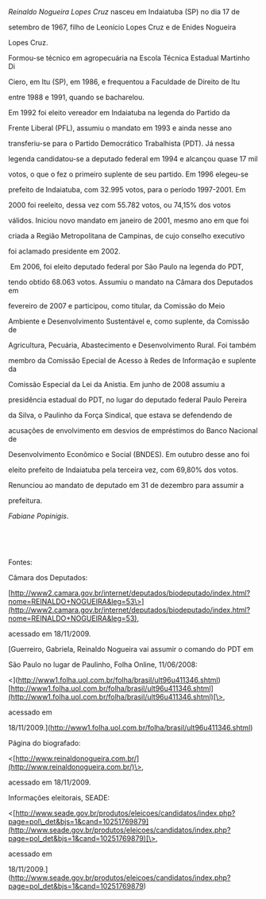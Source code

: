 

 



*Reinaldo Nogueira Lopes Cruz* nasceu em Indaiatuba (SP) no dia 17 de

setembro de 1967, filho de Leonício Lopes Cruz e de Enides Nogueira

Lopes Cruz.



Formou-se técnico em agropecuária na Escola Técnica Estadual Martinho Di

Ciero, em Itu (SP), em 1986, e frequentou a Faculdade de Direito de Itu

entre 1988 e 1991, quando se bacharelou.



Em 1992 foi eleito vereador em Indaiatuba na legenda do Partido da

Frente Liberal (PFL), assumiu o mandato em 1993 e ainda nesse ano

transferiu-se para o Partido Democrático Trabalhista (PDT). Já nessa

legenda candidatou-se a deputado federal em 1994 e alcançou quase 17 mil

votos, o que o fez o primeiro suplente de seu partido. Em 1996 elegeu-se

prefeito de Indaiatuba, com 32.995 votos, para o período 1997-2001. Em

2000 foi reeleito, dessa vez com 55.782 votos, ou 74,15% dos votos

válidos. Iniciou novo mandato em janeiro de 2001, mesmo ano em que foi

criada a Região Metropolitana de Campinas, de cujo conselho executivo

foi aclamado presidente em 2002.



 Em 2006, foi eleito deputado federal por São Paulo na legenda do PDT,

tendo obtido 68.063 votos. Assumiu o mandato na Câmara dos Deputados em

fevereiro de 2007 e participou, como titular, da Comissão do Meio

Ambiente e Desenvolvimento Sustentável e, como suplente, da Comissão de

Agricultura, Pecuária, Abastecimento e Desenvolvimento Rural. Foi também

membro da Comissão Epecial de Acesso à Redes de Informação e suplente da

Comissão Especial da Lei da Anistia. Em junho de 2008 assumiu a

presidência estadual do PDT, no lugar do deputado federal Paulo Pereira

da Silva, o Paulinho da Força Sindical, que estava se defendendo de

acusações de envolvimento em desvios de empréstimos do Banco Nacional de

Desenvolvimento Econômico e Social (BNDES). Em outubro desse ano foi

eleito prefeito de Indaiatuba pela terceira vez, com 69,80% dos votos.

Renunciou ao mandato de deputado em 31 de dezembro para assumir a

prefeitura.



*Fabiane Popinigis*.



 



 



Fontes:



Câmara dos Deputados:

[http://www2.camara.gov.br/internet/deputados/biodeputado/index.html?nome=REINALDO+NOGUEIRA&leg=53\>](http://www2.camara.gov.br/internet/deputados/biodeputado/index.html?nome=REINALDO+NOGUEIRA&leg=53),

acessado em 18/11/2009.



[Guerreiro, Gabriela, Reinaldo Nogueira vai assumir o comando do PDT em

São Paulo no lugar de Paulinho, Folha Online, 11/06/2008:

\<](http://www1.folha.uol.com.br/folha/brasil/ult96u411346.shtml)[http://www1.folha.uol.com.br/folha/brasil/ult96u411346.shtml](http://www1.folha.uol.com.br/folha/brasil/ult96u411346.shtml)[\>,

acessado em

18/11/2009.](http://www1.folha.uol.com.br/folha/brasil/ult96u411346.shtml)



Página do biografado:

\<[http://www.reinaldonogueira.com.br/](http://www.reinaldonogueira.com.br/)\>,

acessado em 18/11/2009.



Informações eleitorais, SEADE:

\<[http://www.seade.gov.br/produtos/eleicoes/candidatos/index.php?page=pol\_det&bjs=1&cand=10251769879](http://www.seade.gov.br/produtos/eleicoes/candidatos/index.php?page=pol_det&bjs=1&cand=10251769879)[\>,

acessado em

18/11/2009.](http://www.seade.gov.br/produtos/eleicoes/candidatos/index.php?page=pol_det&bjs=1&cand=10251769879)


